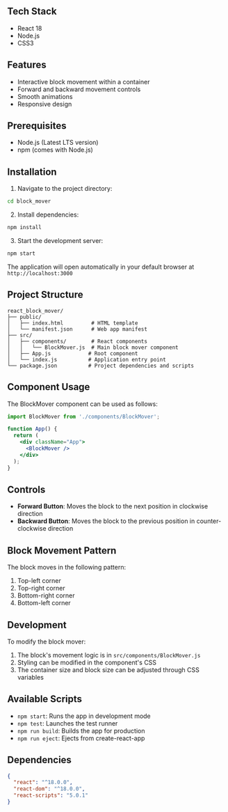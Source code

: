 

## Tech Stack

- React 18
- Node.js
- CSS3

## Features

- Interactive block movement within a container
- Forward and backward movement controls
- Smooth animations
- Responsive design

## Prerequisites

- Node.js (Latest LTS version)
- npm (comes with Node.js)

## Installation

1. Navigate to the project directory:

```bash
cd block_mover
```

2. Install dependencies:

```bash
npm install
```

3. Start the development server:

```bash
npm start
```

The application will open automatically in your default browser at `http://localhost:3000`

## Project Structure

```
react_block_mover/
├── public/
│   ├── index.html         # HTML template
│   └── manifest.json      # Web app manifest
├── src/
│   ├── components/        # React components
│   │   └── BlockMover.js  # Main block mover component
│   ├── App.js            # Root component
│   └── index.js          # Application entry point
└── package.json          # Project dependencies and scripts
```

## Component Usage

The BlockMover component can be used as follows:

```jsx
import BlockMover from './components/BlockMover';

function App() {
  return (
    <div className="App">
      <BlockMover />
    </div>
  );
}
```

## Controls

- **Forward Button**: Moves the block to the next position in clockwise direction
- **Backward Button**: Moves the block to the previous position in counter-clockwise direction

## Block Movement Pattern

The block moves in the following pattern:
1. Top-left corner
2. Top-right corner
3. Bottom-right corner
4. Bottom-left corner

## Development

To modify the block mover:

1. The block's movement logic is in `src/components/BlockMover.js`
2. Styling can be modified in the component's CSS
3. The container size and block size can be adjusted through CSS variables

## Available Scripts

- `npm start`: Runs the app in development mode
- `npm test`: Launches the test runner
- `npm run build`: Builds the app for production
- `npm run eject`: Ejects from create-react-app

## Dependencies

```json
{
  "react": "^18.0.0",
  "react-dom": "^18.0.0",
  "react-scripts": "5.0.1"
}
```
